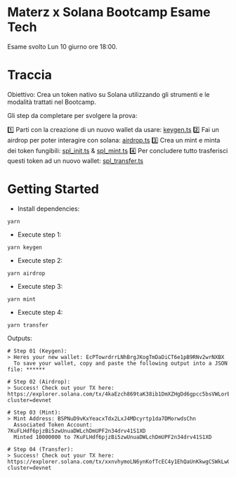 # Materz x Solana Bootcamp Esame Tech

Esame svolto Lun 10 giurno ore 18:00.

# Traccia

Obiettivo:
Crea un token nativo su Solana utilizzando gli strumenti e le modalità trattati nel Bootcamp.
 
Gli step da completare per svolgere la prova:
 

1️⃣ Parti con la creazione di un nuovo wallet da usare: [keygen.ts](https://github.com/SolanaMaterzBootcamp/Bootcamp-Example/blob/main/Lezione4/keygen.ts)
2️⃣ Fai un airdrop per poter interagire con solana: [airdrop.ts](https://github.com/SolanaMaterzBootcamp/Bootcamp-Example/blob/main/Lezione4/airdrop.ts)
3️⃣ Crea un mint e minta dei token fungibili: [spl_init.ts](https://github.com/SolanaMaterzBootcamp/Bootcamp-Example/blob/main/Lezione5/spl_init.ts) & [spl_mint.ts](https://github.com/SolanaMaterzBootcamp/Bootcamp-Example/blob/main/Lezione5/spl_mint.ts)
4️⃣ Per concludere tutto trasferisci questi token ad un nuovo wallet: [spl_transfer.ts](https://github.com/SolanaMaterzBootcamp/Bootcamp-Example/blob/main/Lezione5/spl_transfer.ts)

# Getting Started

- Install dependencies:
```shell
yarn
```

- Execute step 1:
```shell
yarn keygen
```

- Execute step 2:
```shell
yarn airdrop
```

- Execute step 3:
```shell
yarn mint
```

- Execute step 4:
```shell
yarn transfer
```

Outputs:
```shell
# Step 01 (Keygen):
> Heres your new wallet: EcPTowrdrrLNhBrgJKogTmDaDiCT6e1pB9RNv2wrNXBX 
  To save your wallet, copy and paste the following output into a JSON file: ******

# Step 02 (Airdrop):
> Success! Check out your TX here: https://explorer.solana.com/tx/4kaEzch869taK38ib1DmXZHgDd6gpcc5bsVWLorByf4PmFuamVxwQTLbvzkVFpqL8py1scSjqeraR9Cicox4PjEp?cluster=devnet

# Step 03 (Mint):
> Mint Address: BSPNuD9vKxYeacxTdx2LxJ4MDcyrtp1da7DMorwdsChn
  Associated Token Account:  7KuFLHdf6pjzBi5zwUnuaDWLchDmUPF2n34drv41S1XD
  Minted 10000000 to 7KuFLHdf6pjzBi5zwUnuaDWLchDmUPF2n34drv41S1XD

# Step 04 (Transfer):
> Success! Check out your TX here: https://explorer.solana.com/tx/xxnvhymoLN6ynKofTcEC4y1EhQaUnKkwgCSWkLwQCEEfLSJCHZiABhLfNq92f365RzVGTPW42mUR1NvqfVwkwQb?cluster=devnet
```